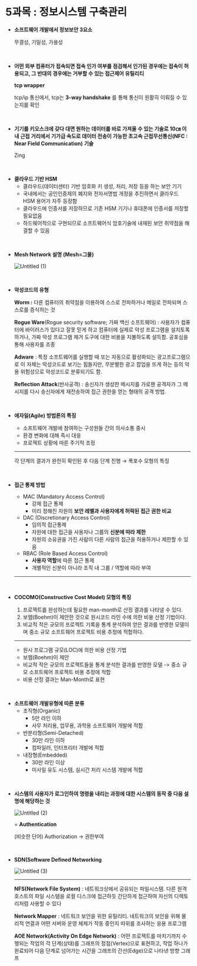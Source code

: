 # 5과목 : 정보시스템 구축관리

- **소프트웨어 개발에서 정보보안 3요소**
    
    무결성, 기밀성, 가용성
      
<br>  

- **어떤 외부 컴퓨터가 접속되면 접속 인가 여부를 점검해서 인가된 경우에는 접속이 허용되고, 그 반대의 경우에는 거부할 수 있는 접근제어 유틸리티**
    
    **tcp wrapper**
    
    tcp/ip 통신에서, tcp는 **3-way handshake** 를 통해 통신이 원활히 이뤄질 수 있는지를 확인
     
<br>   

- **기기를 키오스크에 갖다 대면 원하는 데이터를 바로 가져올 수 있는 기술로 10㎝ 이내 근접 거리에서 기가급 속도로 데이터 전송이 가능한 초고속 근접무선통신(NFC : Near Field Communication) 기술**
    
    Zing
        
<br>


- **클라우드 기반 HSM**
    - 클라우드(데이터센터) 기반 암호화 키 생성, 처리, 저장 등을 하는 보안 기기
    - 국내에서는 공인인증제의 폐지와 전자서명법 개정을 추진하면서 클라우드 HSM 용어가 자주 등장함
    - 클라우드에 인증서를 저장하므로 기존 HSM 기기나 휴대폰에 인증서를 저장할 필요없음
    - 하드웨어적으로 구현되므로 소프트웨어식 암호기술에 내재된 보안 취약점을 해결할 수 있음
  
<br>

- **Mesh Network 설명 (Mesh=그물)**
    
    ![Untitled (1)](https://github.com/JangHJ/CS_Study/assets/13388283/4b1e9655-4bc5-4671-b8dc-eaade26d1d65)
   
<br>

- **악성코드의 유형**
    
    **Worm :** 다른 컴퓨터의 취약점을 이용하여 스스로 전파하거나 메일로 전파되며 스스로를 증식하는 것
    
    **Rogue Ware**(Rogue security software; 가짜 백신 소프트웨어) : 사용자가 컴퓨터에 바이러스가 있다고 잘못 믿게 하고 컴퓨터에 실제로 악성 프로그램을 설치토록 하거나, 가짜 악성 프로그램 제거 도구에 대한 비용을 지불하도록 설득함. 공포심을 통해 사용자를 조종
    
    **Adware** : 특정 소프트웨어를 실행할 때 또는 자동으로 활성화되는 광고프로그램으로 이 자체는 악성코드로 보기는 힘들지만, 무분별한 광고 팝업을 뜨게 하는 등의 악용 위험성으로 악성코드로 분류되기도 함.
    
    **Reflection Attack**(반사공격) : 송신자가 생성한 메시지를 가로챈 공격자가 그 메시지를 다시 송신자에게 재전송하여 접근 권한을 얻는 형태의 공격 방법.
    
<br>

- **애자일(Agile) 방법론의 특징**
    - 소프트웨어 개발에 참여하는 구성원들 간의 의사소통 중시
    - 환경 변화에 대해 즉시 대응
    - 프로젝트 상황에 따른 주기적 조정
    
    ---
    
    각 단계의 결과가 완전히 확인된 후 다음 단계 진행 → 폭포수 모형의 특징
  
<br>

- **접근 통제 방법**
    - MAC (Mandatory Access Control)
        - 강제 접근 통제
        - 미리 정해진 자원의 **보안 레벨과 사용자에게 허락된 접근 권한 비교**
    - DAC (Discretionary Access Control)
        - 임의적 접근통제
        - 자원에 대한 접근을 사용자나 그룹의 **신분에 따라 제한**
        - 자원의 소유권을 가진 사람이 다른 사람의 접근을 허용하거나 제한할 수 있음
    - RBAC (Role Based Access Control)
        - **사용자 역할**에 따른 접근 통제
        - 개별적인 신분이 아니라 조직 내 그룹 / 역할에 따라 부여
    
    ---
        
<br>


- **COCOMO(Constructive Cost Model) 모형의 특징**
    1. 프로젝트를 완성하는데 필요한 man-month로 산정 결과를 나타낼 수 있다.
    2. 보헴(Boehm)이 제안한 것으로 원시코드 라인 수에 의한 비용 산정 기법이다.
    3. 비교적 작은 규모의 프로젝트 기록을 통계 분석하여 얻은 결과를 반영한 모델이며 중소 규모 소프트웨어 프로젝트 비용 추정에 적합하다.
    
    ---
    
    - 원시 프로그램 규모(LOC)에 의한 비용 산정 기법
    - 보헴(Boehm)이 제안
    - 비교적 작은 규모의 프로젝트들을 통계 분석한 결과를 반영한 모델 -> 중소 규모 소프트웨어 프로젝트 비용 추정에 적합
    - 비용 산정 결과는 Man-Month로 표현
    
<br>

- **소프트웨어 개발유형에 따른 분류**
    - 조직형(Organic)
        - 5만 라인 이하
        - 사무 처리용, 업무용, 과학용 소프트웨어 개발에 적합
    - 반분리형(Semi-Detached)
        - 30만 라인 이하
        - 컴파일러, 인터프리터 개발에 적합
    - 내장형(Embedded)
        - 30만 라인 이상
        - 미사일 유도 시스템, 실시간 처리 시스템 개발에 적합
    
<br>

- **시스템의 사용자가 로그인하여 명령을 내리는 과정에 대한 시스템의 동작 중 다음 설명에 해당하는 것**
    
    ![Untitled (2)](https://github.com/JangHJ/CS_Study/assets/13388283/68bdec88-2701-4017-83a1-64d6f8e2432f)

    
    = **Authentication**
    
    (비슷한 단어) Authorization → 권한부여
     
<br>
   
- **SDN(Software Defined Networking**
    
    ![Untitled (3)](https://github.com/JangHJ/CS_Study/assets/13388283/2b999da9-f346-4915-adf4-dd055890ab3e)
   
    ---
    
    **NFS(Network File System)** : 네트워크상에서 공유되는 파일시스템. 다른 원격 호스트의 파일 시스템을 로컬 디스크에 접근하듯 간단하게 접근하여 자신의 디렉토리처럼 사용할 수 있다
    
    **Network Mapper** : 네트워크 보안을 위한 유틸리티. 네트워크의 보안을 위해 물리적 연결과 어떤 서버와 운영 체제가 작동 중인지 따위를 조사하는 응용 프로그램
    
    **AOE Network(Activity On Edge Network)** : 어떤 프로젝트를 마치기까지 수행되는 작업의 각 단계(상태)를 그래프의 정점(Vertex)으로 표현하고, 작업 하나가 완료되어 다음 단계로 넘어가는 시간을 그래프의 간선(Edge)으로 나타낸 방향 그래프
